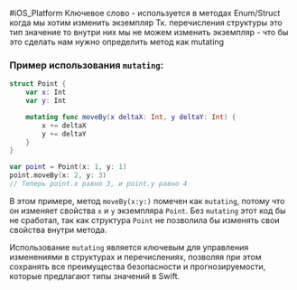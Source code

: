 #iOS_Platform 
Ключевое слово - используется в методах Enum/Struct когда мы хотим изменить экземпляр 
Тк. перечисления  структуры это тип значение то внутри них мы не можем изменить экземпляр - что бы это сделать нам нужно определить метод как mutating
### Пример использования `mutating`:

```swift 
struct Point {
    var x: Int
    var y: Int

    mutating func moveBy(x deltaX: Int, y deltaY: Int) {
        x += deltaX
        y += deltaY
    }
}

var point = Point(x: 1, y: 1)
point.moveBy(x: 2, y: 3)
// Теперь point.x равно 3, и point.y равно 4

```

В этом примере, метод `moveBy(x:y:)` помечен как `mutating`, потому что он изменяет свойства `x` и `y` экземпляра `Point`. Без `mutating` этот код бы не сработал, так как структура `Point` не позволила бы изменять свои свойства внутри метода.

Использование `mutating` является ключевым для управления изменениями в структурах и перечислениях, позволяя при этом сохранять все преимущества безопасности и прогнозируемости, которые предлагают типы значений в Swift.